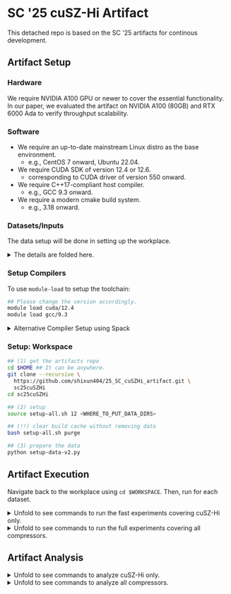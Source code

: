 # SC '25 cuSZ-Hi Artifact

This detached repo is based on the SC '25 artifacts for continous development.

## Artifact Setup

### Hardware

We require NVIDIA A100 GPU or newer to cover the essential functionality. In our paper, we evaluated the artifact on NVIDIA A100 (80GB) and RTX 6000 Ada to verify throughput scalability.

### Software

- We require an up-to-date mainstream Linux distro as the base environment.
  - e.g., CentOS 7 onward, Ubuntu 22.04.
- We require CUDA SDK of version 12.4 or 12.6.
  - corresponding to CUDA driver of version 550 onward.
- We require C++17-compliant host compiler.
  - e.g., GCC 9.3 onward.
- We require a modern cmake build system.
  - e.g., 3.18 onward. 


### Datasets/Inputs

The data setup will be done in setting up the workplace. 

<details>
<summary>
The details are folded here.
</summary>

- JHTDB 
  - Though hosted on https://turbulence.pha.jhu.edu/ as open data, it requires a token to access the data, which prohibits us from automating the data preprocessing. We can upload the data to a sharepoint if required.
- CESM, Miranda, Nyx, QMCPack 
  - hosted on https://sdrbench.github.io
- RTM data are from proprietary simulations
  - which are not open to the public.
  - We exclude the use of RTM in this artifact.

</details>  

### Setup Compilers

To use `module-load` to setup the toolchain:

```bash
## Please change the version accordingly.
module load cuda/12.4
module load gcc/9.3
````

<details>
<summary>
Alternative Compiler Setup using Spack 
</summary>

```bash
cd $HOME
git clone -c feature.manyFiles=true \
https://github.com/spack/spack.git
## Now, initialize Spack on terminal start
## It is recommended to add the next line to
## "$HOME/.bashrc" or "$HOME/.zshrc"
. $HOME/spack/share/spack/setup-env.sh
## For other shells, please refer to the
## instruction by typing (quotes not included)
## "$HOME/spack/bin/spack load"
spack compiler find
spack install gcc@9.3.0
spack install cuda@12.4.4%gcc@9.3.0

spack load gcc@9.3.0 cuda@12.4.4
export LD_LIBRARY_PATH=$(dirname $(which nvcc))/../lib64:$LD_LIBRARY_PATH
```

</details>

### Setup: Workspace

```bash
## (1) get the artifacts repo
cd $HOME ## It can be anywhere.
git clone --recursive \
  https://github.com/shixun404/25_SC_cuSZHi_artifact.git \
  sc25cuSZHi
cd sc25cuSZHi

## (2) setup
source setup-all.sh 12 <WHERE_TO_PUT_DATA_DIRS>

## (!!) clear build cache without removing data
bash setup-all.sh purge

## (3) prepare the data
python setup-data-v2.py
```

## Artifact Execution

Navigate back to the workplace using `cd $WORKSPACE`. Then, run for each dataset.

<details>
<summary>
Unfold to see commands to run the fast experiments covering cuSZ-Hi only.
</summary>

```bash
## $DATAPATH is set in setup-all.sh
## Please copy-paste each text block to run the per-dataset experiments.

## Nyx
THIS_DATADIR=SDRBENCH-EXASKY-NYX-512x512x512
python script_data_collection.py  \
  --input ${DATAPATH}/${THIS_DATADIR} \
  --output $DATAPATH/${THIS_DATADIR}_log \
  --dims 512 512 512 --cmp cuSZi

## Miranda
THIS_DATADIR=SDRBENCH-Miranda-256x384x384
python script_data_collection.py  \
  --input ${DATAPATH}/${THIS_DATADIR} \
  --output $DATAPATH/${THIS_DATADIR}_log \
  --dims 384 384 256 --cmp cuSZi

## QMC
THIS_DATADIR=SDRBENCH-SDRBENCH-QMCPack
python script_data_collection.py  \
  --input ${DATAPATH}/${THIS_DATADIR} \
  --output $DATAPATH/${THIS_DATADIR}_log \
  --dims 69 69 33120 --cmp cuSZi
```
</details>


<details>

<summary>
Unfold to see commands to run the full experiments covering all compressors.
</summary>

```bash
## $DATAPATH is set in setup-all.sh
## Please copy-paste each text block to run the per-dataset experiments.

## Nyx
THIS_DATADIR=SDRBENCH-EXASKY-NYX-512x512x512
python script_data_collection.py  \
  --input ${DATAPATH}/${THIS_DATADIR} \
  --output $DATAPATH/${THIS_DATADIR}_log \
  --dims 512 512 512

## Miranda
THIS_DATADIR=SDRBENCH-Miranda-256x384x384
python script_data_collection.py  \
  --input ${DATAPATH}/${THIS_DATADIR} \
  --output $DATAPATH/${THIS_DATADIR}_log \
  --dims 384 384 256

## QMC
THIS_DATADIR=SDRBENCH-SDRBENCH-QMCPack
python script_data_collection.py  \
  --input ${DATAPATH}/${THIS_DATADIR} \
  --output $DATAPATH/${THIS_DATADIR}_log \
  --dims 69 69 33120
```

</details>


## Artifact Analysis

<details>
<summary>
Unfold to see commands to analyze cuSZ-Hi only.
</summary>

```bash
## $DATAPATH is set in setup-all.sh
## Please copy-paste each text block to get the raw analysis results.

## Nyx
THIS_DATADIR=SDRBENCH-EXASKY-NYX-512x512x512
python script_data_analysis.py  \
  --input ${DATAPATH}/${THIS_DATADIR}_log \
  --output $DATAPATH/${THIS_DATADIR}_csv \
  --dims 512 512 512 --cmp cuSZHi

## Miranda
THIS_DATADIR=SDRBENCH-Miranda-256x384x384
python script_data_analysis.py  \
  --input ${DATAPATH}/${THIS_DATADIR}_log \
  --output $DATAPATH/${THIS_DATADIR}_csv \
  --dims 384 384 256 --cmp cuSZHi

## QMC
THIS_DATADIR=SDRBENCH-SDRBENCH-QMCPack
python script_data_analysis.py  \
  --input ${DATAPATH}/${THIS_DATADIR}_log \
  --output $DATAPATH/${THIS_DATADIR}_csv \
  --dims 69 69 33120 --cmp cuSZHi
```
</details>

<details>
<summary>
Unfold to see commands to analyze all compressors.
</summary>

```bash
## $DATAPATH is set in setup-all.sh
## Please copy-paste each text block to get the raw analysis results.

## Nyx
THIS_DATADIR=SDRBENCH-EXASKY-NYX-512x512x512
python script_data_analysis.py  \
  --input ${DATAPATH}/${THIS_DATADIR}_log \
  --output $DATAPATH/${THIS_DATADIR}_csv \
  --dims 512 512 512

## Miranda
THIS_DATADIR=SDRBENCH-Miranda-256x384x384
python script_data_analysis.py  \
  --input ${DATAPATH}/${THIS_DATADIR}_log \
  --output $DATAPATH/${THIS_DATADIR}_csv \
  --dims 384 384 256

## QMC
THIS_DATADIR=SDRBENCH-SDRBENCH-QMCPack
python script_data_analysis.py  \
  --input ${DATAPATH}/${THIS_DATADIR}_log \
  --output $DATAPATH/${THIS_DATADIR}_csv \
  --dims 69 69 33120
```
</details>
